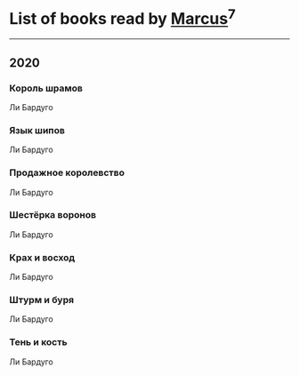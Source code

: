 # List of books read by [Marcus](https://www.facebook.com/profile.php?id=2710776892572610)<sup>7</sup>
---

## 2020

### Король шрамов
Ли Бардуго


### Язык шипов
Ли Бардуго


### Продажное королевство
Ли Бардуго


### Шестёрка воронов
Ли Бардуго


### Крах и восход
Ли Бардуго


### Штурм и буря
Ли Бардуго


### Тень и кость
Ли Бардуго




